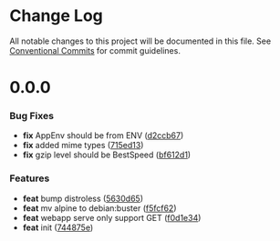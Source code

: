 # Change Log

All notable changes to this project will be documented in this file.
See [Conventional Commits](https://conventionalcommits.org) for commit guidelines.



# 0.0.0

### Bug Fixes

* **fix** AppEnv should be from ENV ([d2ccb67](https://github.com/querycap/webappserve/commit/d2ccb676159994125bf74e3847c504a0fe01b1fd))
* **fix** added mime types ([715ed13](https://github.com/querycap/webappserve/commit/715ed13f9425b5f91d082ce9242d9cc7db020fb9))
* **fix** gzip level should be BestSpeed ([bf612d1](https://github.com/querycap/webappserve/commit/bf612d12ab70e6d2b7eef4949eb682f0e4008e23))


### Features

* **feat** bump distroless ([5630d65](https://github.com/querycap/webappserve/commit/5630d65fff4ea3966a57ec5d2d52d1ed9dc05095))
* **feat** mv alpine to debian:buster ([f5fcf62](https://github.com/querycap/webappserve/commit/f5fcf6218ba96d0f74b91eed7ecfbf708ed535cc))
* **feat** webapp serve only support GET ([f0d1e34](https://github.com/querycap/webappserve/commit/f0d1e343f15a4f5115110dc69a962b2b31bcf149))
* **feat** init ([744875e](https://github.com/querycap/webappserve/commit/744875e48c0c28577c0189dad6c5ea81bae146bc))
